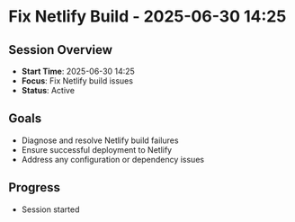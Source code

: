 # Fix Netlify Build - 2025-06-30 14:25

## Session Overview
- **Start Time**: 2025-06-30 14:25
- **Focus**: Fix Netlify build issues
- **Status**: Active

## Goals
- Diagnose and resolve Netlify build failures
- Ensure successful deployment to Netlify
- Address any configuration or dependency issues

## Progress
- Session started